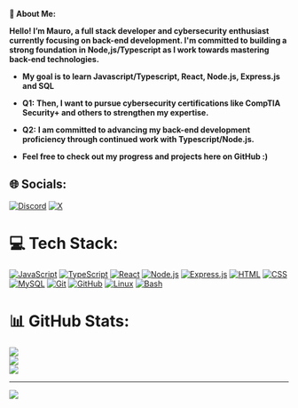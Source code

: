 **💫 About Me:**

**Hello! I’m Mauro, a full stack developer and cybersecurity enthusiast currently focusing on back-end development. I'm committed to building a strong foundation in Node,js/Typescript as I work towards mastering back-end technologies.**

- **My goal is to learn Javascript/Typescript, React, Node.js, Express.js and SQL**

- **Q1:** **Then, I want to pursue cybersecurity certifications like CompTIA Security+ and others to strengthen my expertise.**
- **Q2:** **I am committed to advancing my back-end development proficiency through continued work with Typescript/Node.js.**
- **Feel free to check out my progress and projects here on GitHub :)**

## 🌐 Socials:
[![Discord](https://img.shields.io/badge/Discord-%237289DA.svg?logo=discord&logoColor=white)](https://discord.gg/letuga21)  [![X](https://img.shields.io/badge/X-black.svg?logo=X&logoColor=white)](https://x.com/@khabibzzz__) 

# 💻 Tech Stack:

[![JavaScript](https://skillicons.dev/icons?i=js)](https://developer.mozilla.org/en-US/docs/Web/JavaScript)
[![TypeScript](https://skillicons.dev/icons?i=typescript)](https://www.typescriptlang.org)
[![React](https://skillicons.dev/icons?i=react)](https://reactjs.org)
[![Node.js](https://skillicons.dev/icons?i=node)](https://nodejs.org)
[![Express.js](https://skillicons.dev/icons?i=express&color=gray)](https://expressjs.com)
[![HTML](https://skillicons.dev/icons?i=html)](https://developer.mozilla.org/en-US/docs/Web/HTML)
[![CSS](https://skillicons.dev/icons?i=css)](https://developer.mozilla.org/en-US/docs/Web/CSS)
[![MySQL](https://skillicons.dev/icons?i=mysql)](https://www.mysql.com)
[![Git](https://skillicons.dev/icons?i=git)](https://git-scm.com)
[![GitHub](https://skillicons.dev/icons?i=github)](https://github.com)
[![Linux](https://skillicons.dev/icons?i=linux)](https://www.kernel.org)
[![Bash](https://skillicons.dev/icons?i=bash)](https://www.gnu.org/software/bash)


# 📊 GitHub Stats:
![](https://github-readme-stats.vercel.app/api?username=maurorossi21&theme=dark&hide_border=false&include_all_commits=false&count_private=false)<br/>
![](https://github-readme-streak-stats.herokuapp.com/?user=maurorossi21&theme=dark&hide_border=false)<br/>
![](https://github-readme-stats.vercel.app/api/top-langs/?username=maurorossi21&theme=dark&hide_border=false&include_all_commits=false&count_private=false&layout=compact)

---
[![](https://visitcount.itsvg.in/api?id=maurorossi21&icon=0&color=1)](https://visitcount.itsvg.in)

<!-- Proudly created with GPRM ( https://gprm.itsvg.in ) -->

<!---
maurorossi21/maurorossi21 is a ✨ special ✨ repository because its `README.md` (this file) appears on your GitHub profile.
You can click the Preview link to take a look at your changes.
--->
